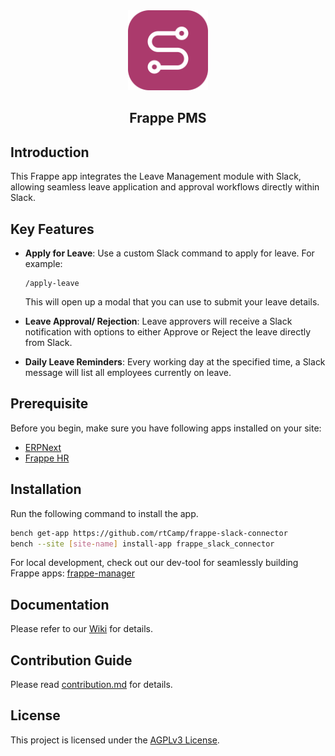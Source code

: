 <div align="center">
<img src="logo.png" height="128" alt="Frappe HR Logo">
<h2>Frappe PMS</h2>
</div>

## Introduction

This Frappe app integrates the Leave Management module with Slack, allowing seamless leave application and approval workflows directly within Slack.

## Key Features

- **Apply for Leave**: Use a custom Slack command to apply for leave. For example:
   ```
   /apply-leave
   ```
   This will open up a modal that you can use to submit your leave details.

- **Leave Approval/ Rejection**: Leave approvers will receive a Slack notification with options to either Approve or Reject the leave directly from Slack.

- **Daily Leave Reminders**: Every working day at the specified time, a Slack message will list all employees currently on leave.

## Prerequisite

Before you begin, make sure you have following apps installed on your site:

- [ERPNext](https://github.com/frappe/erpnext)
- [Frappe HR](https://github.com/frappe/hrms)

## Installation

Run the following command to install the app.

```bash
bench get-app https://github.com/rtCamp/frappe-slack-connector
bench --site [site-name] install-app frappe_slack_connector
```

For local development, check out our dev-tool for seamlessly building Frappe apps: [frappe-manager](https://github.com/rtCamp/Frappe-Manager)


## Documentation

Please refer to our [Wiki](https://github.com/rtCamp/frappe-slack-connector/wiki) for details.

## Contribution Guide

Please read [contribution.md](./CONTRIBUTING.md) for details.

## License

This project is licensed under the [AGPLv3 License](license.txt).
